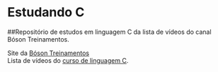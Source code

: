 # Estudando C

##Repositório de estudos em linguagem C da lista de vídeos do canal Bóson Treinamentos.

Site da [Bóson Treinamentos](http://www.bosontreinamentos.com.br/) <br>
Lista de vídeos do [curso de linguagem C](https://www.youtube.com/watch?v=cZRuFwzjJ8E&list=PLucm8g_ezqNqzH7SM0XNjsp25AP0MN82R).
